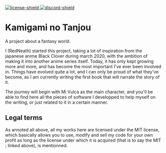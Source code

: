 
[maven-central]: https://img.shields.io/maven-central/v/net.dv8tion/JDA?color=blue
[license-shield]: https://img.shields.io/badge/License-MIT-white.svg
[discord-shield]: https://discord.com/api/guilds/861918152669396992/widget.png
[license]: https://github.com/Kamigami-no-Tanjou/.github/blob/main/LICENSE
[discord-invite]: https://discord.gg/g6XuGQTKZd

[ ![license-shield][] ][license]
[ ![discord-shield][] ][discord-invite]

# Kamigami no Tanjou
A project about a fantasy world.

I (RedNeath) started this project, taking a lot of inspiration from the japanese anime Black Clover during march 2020, with the ambition of making it into another anime series itself. Today, it has only kept growing more and more, and has become the most important I've ever been involved in. Things have evolved quite a lot, and I can only be proud of what they've become, as I am currently writing the first book that will narrate the story of it.

The journey will begin with Mi Vulca as the main character, and you'll be able to find here all the pieces of software I developped to help myself on the writing, or just related to it in a certain manner.

## Legal terms
As annoted all above, all my works here are licensed under the MIT license, which basically allows you to use, modify and sell my code for your own profit as long as the license under which it is acquired (that is to say the MIT ; linked above), is mentionned.
